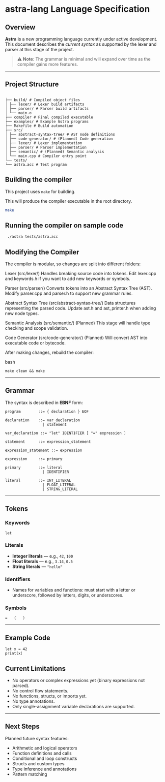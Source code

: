 # astra-lang Language Specification

## Overview
**Astra** is a new programming language currently under active development.  
This document describes the *current syntax* as supported by the lexer and parser at this stage of the project.

> ⚠ **Note**: The grammar is minimal and will expand over time as the compiler gains more features.

---

## Project Structure
```

├── build/ # Compiled object files
│ ├── lexer/ # Lexer build artifacts
│ ├── parser/ # Parser build artifacts
│ └── main.o
├── compiler # Final compiled executable
├── examples/ # Example Astra programs
├── Makefile # Build automation
├── src/
│ ├── abstract-syntax-tree/ # AST node definitions
│ ├── code-generator/ # (Planned) Code generation
│ ├── lexer/ # Lexer implementation
│ ├── parser/ # Parser implementation
│ ├── semantic/ # (Planned) Semantic analysis
│ └── main.cpp # Compiler entry point
└── tests/
└── astra.acc # Test program

```

## Building the compiler
This project uses `make` for building.

This will produce the compiler executable in the root directory.

```bash
make
```

## Running the compiler on sample code
```bash
 ./astra tests/astra.acc
```


## Modifying the Compiler
The compiler is modular, so changes are split into different folders:

Lexer (src/lexer/)
Handles breaking source code into tokens.
Edit lexer.cpp and keywords.h if you want to add new keywords or symbols.

Parser (src/parser/)
Converts tokens into an Abstract Syntax Tree (AST).
Modify parser.cpp and parser.h to support new grammar rules.

Abstract Syntax Tree (src/abstract-syntax-tree/)
Data structures representing the parsed code.
Update ast.h and ast_printer.h when adding new node types.

Semantic Analysis (src/semantic/)
(Planned) This stage will handle type checking and scope validation.

Code Generator (src/code-generator/)
(Planned) Will convert AST into executable code or bytecode.

After making changes, rebuild the compiler:

bash
```
make clean && make
```

---

## Grammar

The syntax is described in **EBNF** form:

```
program        ::= { declaration } EOF

declaration    ::= var_declaration
                 | statement

var_declaration ::= "let" IDENTIFIER [ "=" expression ]

statement      ::= expression_statement

expression_statement ::= expression

expression     ::= primary

primary        ::= literal
                 | IDENTIFIER

literal        ::= INT_LITERAL
                 | FLOAT_LITERAL
                 | STRING_LITERAL
```

---

## Tokens

### Keywords

```
let
```

### Literals

* **Integer literals** — e.g., `42`, `100`
* **Float literals** — e.g., `3.14`, `0.5`
* **String literals** — `"hello"`

### Identifiers

* Names for variables and functions: must start with a letter or underscore, followed by letters, digits, or underscores.

### Symbols

```
=   (   )
```

---


## Example Code

```astra
let x = 42
print(x)
````


## Current Limitations

* No operators or complex expressions yet (binary expressions not parsed).
* No control flow statements.
* No functions, structs, or imports yet.
* No type annotations.
* Only single-assignment variable declarations are supported.

---

## Next Steps

Planned future syntax features:

* Arithmetic and logical operators
* Function definitions and calls
* Conditional and loop constructs
* Structs and custom types
* Type inference and annotations
* Pattern matching

